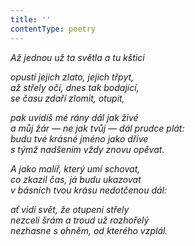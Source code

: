 ```yaml
---
title: ''
contentType: poetry
---
```


<section>

_Až jednou už ta světla a tu kštici_

_opustí jejich zlato, jejich třpyt,  
až střely očí, dnes tak bodající,  
se času zdaří zlomit, otupit,_

</section>

<section>

_pak uvidíš mé rány dál jak živé  
a můj žár — ne jak tvůj — dál prudce plát:  
budu tvé krásné jméno jako dříve  
s týmž nadšením vždy znovu opěvat._

</section>

<section>

_A jako malíř, který umí schovat,  
co zkazil čas, já budu ukazovat  
v básních tvou krásu nedotčenou dál:_

</section>

<section>

_ať vidí svět, že otupení střely  
nezcelí šrám a troud už rozhořelý  
nezhasne s ohněm, od kterého vzplál._

</section>
